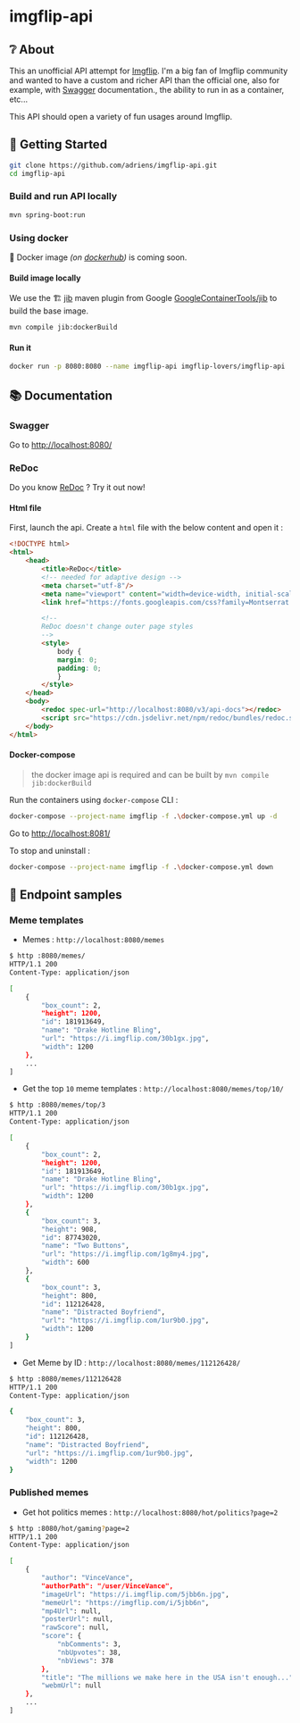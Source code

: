 # imgflip-api

## :grey_question: About

This an unofficial API attempt for [Imgflip](https://imgflip.com/). I'm a big fan of Imgflip community and wanted to have a custom and richer API than the official one, also for example, with [Swagger](https://swagger.io/) documentation., the ability to run in as a container, etc...

This API should open a variety of fun usages around Imgflip.

## :rocket: Getting Started

```sh
git clone https://github.com/adriens/imgflip-api.git
cd imgflip-api
```

### Build and run API locally

```sh
mvn spring-boot:run
```

### Using docker

:whale: Docker image _(on [dockerhub](https://hub.docker.com/))_ is coming soon.

#### Build image locally

We use the :building_construction: [jib](https://github.com/GoogleContainerTools/jib/tree/master/jib-maven-plugin) maven plugin from Google [GoogleContainerTools/jib](https://github.com/GoogleContainerTools/jib) to build the base image.

```sh
mvn compile jib:dockerBuild
```

#### Run it

```sh
docker run -p 8080:8080 --name imgflip-api imgflip-lovers/imgflip-api
```

## :books: Documentation

### Swagger

Go to <http://localhost:8080/>

### ReDoc

Do you know [ReDoc](https://github.com/Redocly/redoc) ? Try it out now!

#### Html file

First, launch the api. Create a `html` file with the below content and open it : 

```html
<!DOCTYPE html>
<html>
    <head>
        <title>ReDoc</title>
        <!-- needed for adaptive design -->
        <meta charset="utf-8"/>
        <meta name="viewport" content="width=device-width, initial-scale=1">
        <link href="https://fonts.googleapis.com/css?family=Montserrat:300,400,700|Roboto:300,400,700" rel="stylesheet">

        <!--
        ReDoc doesn't change outer page styles
        -->
        <style>
            body {
            margin: 0;
            padding: 0;
            }
        </style>
    </head>
    <body>
        <redoc spec-url="http://localhost:8080/v3/api-docs"></redoc>
        <script src="https://cdn.jsdelivr.net/npm/redoc/bundles/redoc.standalone.js"></script>
    </body>
</html>
```

#### Docker-compose

> the docker image api is required and can be built by `mvn compile jib:dockerBuild`

Run the containers using `docker-compose` CLI : 

```sh
docker-compose --project-name imgflip -f .\docker-compose.yml up -d
```

Go to <http://localhost:8081/>

To stop and uninstall :

```sh
docker-compose --project-name imgflip -f .\docker-compose.yml down
```

## :bookmark_tabs: Endpoint samples

### Meme templates

* Memes :  `http://localhost:8080/memes`

```sh
$ http :8080/memes/
HTTP/1.1 200
Content-Type: application/json

[
    {
        "box_count": 2,
        "height": 1200,
        "id": 181913649,
        "name": "Drake Hotline Bling",
        "url": "https://i.imgflip.com/30b1gx.jpg",
        "width": 1200
    },
    ...
]
```

* Get the top `10` meme templates : `http://localhost:8080/memes/top/10/`

```sh
$ http :8080/memes/top/3
HTTP/1.1 200
Content-Type: application/json

[
    {
        "box_count": 2,
        "height": 1200,
        "id": 181913649,
        "name": "Drake Hotline Bling",
        "url": "https://i.imgflip.com/30b1gx.jpg",
        "width": 1200
    },
    {
        "box_count": 3,
        "height": 908,
        "id": 87743020,
        "name": "Two Buttons",
        "url": "https://i.imgflip.com/1g8my4.jpg",
        "width": 600
    },
    {
        "box_count": 3,
        "height": 800,
        "id": 112126428,
        "name": "Distracted Boyfriend",
        "url": "https://i.imgflip.com/1ur9b0.jpg",
        "width": 1200
    }
]
```

- Get Meme by ID : `http://localhost:8080/memes/112126428/`

```sh
$ http :8080/memes/112126428
HTTP/1.1 200
Content-Type: application/json

{
    "box_count": 3,
    "height": 800,
    "id": 112126428,
    "name": "Distracted Boyfriend",
    "url": "https://i.imgflip.com/1ur9b0.jpg",
    "width": 1200
}
```

### Published memes

* Get hot politics memes : `http://localhost:8080/hot/politics?page=2`

```sh
$ http :8080/hot/gaming?page=2
HTTP/1.1 200
Content-Type: application/json

[
    {
        "author": "VinceVance",
        "authorPath": "/user/VinceVance",
        "imageUrl": "https://i.imgflip.com/5jbb6n.jpg",
        "memeUrl": "https://imgflip.com/i/5jbb6n",
        "mp4Url": null,
        "posterUrl": null,
        "rawScore": null,
        "score": {
            "nbComments": 3,
            "nbUpvotes": 38,
            "nbViews": 378
        },
        "title": "The millions we make here in the USA isn't enough...",
        "webmUrl": null
    },
    ...
]
```